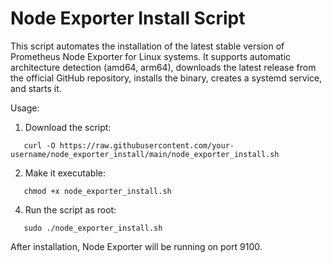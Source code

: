 Node Exporter Install Script
============================

This script automates the installation of the latest stable version of Prometheus Node Exporter for Linux systems. It supports automatic architecture detection (amd64, arm64), downloads the latest release from the official GitHub repository, installs the binary, creates a systemd service, and starts it.

Usage:
1. Download the script:
```
   curl -O https://raw.githubusercontent.com/your-username/node_exporter_install/main/node_exporter_install.sh
```
2. Make it executable:
```
   chmod +x node_exporter_install.sh
```
4. Run the script as root:
```
   sudo ./node_exporter_install.sh
```
After installation, Node Exporter will be running on port 9100.
